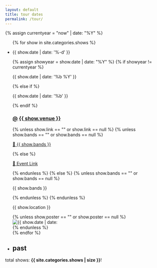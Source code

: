 ```yaml
---
layout: default
title: tour dates
permalink: /tour/
---
```

<!--
<p class="help"><a href="/poster-collage/">🪧</a>&nbsp;</p>
<p class="help"><a href="/map/">🌍</a></p>
<p class="help"><a href="/calendar/">📅</a>&nbsp;</p>
-->
{% assign currentyear = "now" | date: "%Y" %}

<ul class="future-container">
{% for show in site.categories.shows %}
<li class="event" data-date="{{ show.date | date: '%B %-d, %Y' }}">
<div class="date">
<p class="day">{{ show.date | date: '%-d' }}</p>
{% assign showyear = show.date | date: "%Y" %}
{% if showyear != currentyear %}
<p class="month">{{ show.date | date: '%b %Y' }}</p>
{% else if %}
<p class="month">{{ show.date | date: '%b' }}</p>
{% endif %}
</div>
<div class="details">
<h3><a class="anchor" id="{{ show.date | date: "%m%-d%Y" }}" name="{{ show.date | date: "%m%-d%Y" }}" href="#{{ show.date | date: "%m%-d%Y" }}">@</a> <a href="{{ show.url }}">{{ show.venue }}</a></h3>
{% unless show.link == "" or show.link == null %}
{% unless show.bands == "" or show.bands == null %}
<a href="{{ show.link }}" target="_blank"><p>🔗 {{ show.bands }}</p></a>
{% else %}
<a href="{{ show.link }}" target="_blank"><p>🔗 Event Link</p></a>
{% endunless %}
{% else %}
{% unless show.bands == "" or show.bands == null %}
<p>{{ show.bands }}</p>
{% endunless %}
{% endunless %}
<p>{{ show.location }}</p>
</div>
{% unless show.poster == "" or show.poster == null %}
<div class="poster">
<img src="{{ show.poster }}" alt="{{ show.date | date: "%m/%-d/%Y" }}, {{ show.location }}, {{ show.venue }}" />
</div>
{% endunless %}
<!--
{% unless show.link == "" or show.link == null %}
<a href="{{ show.link }}" target="_blank">
{% endunless %}
{% unless show.link == "" or show.link == null %}
</a>
{% endunless %}
-->
</li>
{% endfor %}
</ul>
<ul class="past-container">
<li><h2>past</h2></li>
</ul>
<p>total shows: <b>{{ site.categories.shows | size }}</b>!</p>

<!-- sorts the shows based on date -->
<script src="/assets/js/shows.js" type="text/javascript"></script>
